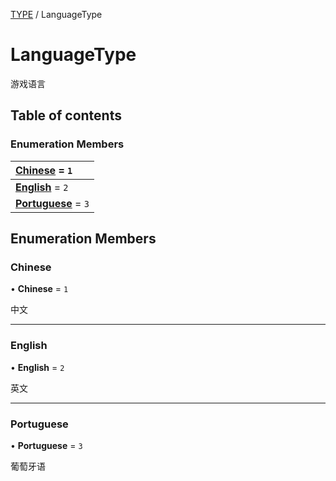 [TYPE](../groups/TYPE.TYPE.md) / LanguageType

# LanguageType <Badge type="tip" text="Enumeration" /> <Score text="LanguageType" />

游戏语言

## Table of contents

### Enumeration Members <Score text="Enumeration" /> 
| **[Chinese](mw.LanguageType.md#chinese)** = ``1``  |
| :----- |
| **[English](mw.LanguageType.md#english)** = ``2`` |
| **[Portuguese](mw.LanguageType.md#portuguese)** = ``3`` |

## Enumeration Members

### Chinese <Score text="Chinese" /> 

• **Chinese** = ``1``

中文

___

### English <Score text="English" /> 

• **English** = ``2``

英文

___

### Portuguese <Score text="Portuguese" /> 

• **Portuguese** = ``3``

葡萄牙语

